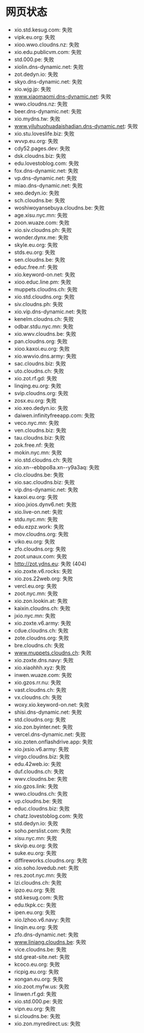 # 网页状态
- xio.std.kesug.com: 失败
- vipk.eu.org: 失败
- xioo.wwo.cloudns.nz: 失败
- xio.edu.publicvm.com: 失败
- std.000.pe: 失败
- xiolin.dns-dynamic.net: 失败
- zot.dedyn.io: 失败
- skyo.dns-dynamic.net: 失败
- xio.wjg.jp: 失败
- www.xiaomaomi.dns-dynamic.net: 失败
- wwo.cloudns.nz: 失败
- beer.dns-dynamic.net: 失败
- xio.mydns.tw: 失败
- www.yiluhuohuadaishadian.dns-dynamic.net: 失败
- xio.stu.loveslife.biz: 失败
- wvvp.eu.org: 失败
- cdy52.pages.dev: 失败
- dsk.cloudns.biz: 失败
- edu.lovestoblog.com: 失败
- fox.dns-dynamic.net: 失败
- vp.dns-dynamic.net: 失败
- miao.dns-dynamic.net: 失败
- xeo.dedyn.io: 失败
- sch.cloudns.be: 失败
- woshiwoyansebuya.cloudns.be: 失败
- age.xisu.nyc.mn: 失败
- zoon.wuaze.com: 失败
- xio.siv.cloudns.ph: 失败
- wonder.dynx.me: 失败
- skyle.eu.org: 失败
- stds.eu.org: 失败
- sen.cloudns.be: 失败
- educ.free.nf: 失败
- xio.keyword-on.net: 失败
- xioo.educ.line.pm: 失败
- muppets.cloudns.ch: 失败
- xio.std.cloudns.org: 失败
- siv.cloudns.ph: 失败
- xio.vip.dns-dynamic.net: 失败
- kenelm.cloudns.ch: 失败
- odbar.stdu.nyc.mn: 失败
- xio.wwv.cloudns.be: 失败
- pan.cloudns.org: 失败
- xioo.kaxoi.eu.org: 失败
- xio.wwvio.dns.army: 失败
- sac.cloudns.biz: 失败
- uto.cloudns.ch: 失败
- xio.zot.rf.gd: 失败
- linqing.eu.org: 失败
- svip.cloudns.org: 失败
- zosx.eu.org: 失败
- xio.xeo.dedyn.io: 失败
- daiwen.infinityfreeapp.com: 失败
- veco.nyc.mn: 失败
- ven.cloudns.biz: 失败
- tau.cloudns.biz: 失败
- zok.free.nf: 失败
- mokin.nyc.mn: 失败
- xio.std.cloudns.ch: 失败
- xio.xn--ebbpo8a.xn--y9a3aq: 失败
- clo.cloudns.be: 失败
- xio.sac.cloudns.biz: 失败
- vip.dns-dynamic.net: 失败
- kaxoi.eu.org: 失败
- xioo.jxios.dynv6.net: 失败
- xio.live-on.net: 失败
- stdu.nyc.mn: 失败
- edu.ezpz.work: 失败
- mov.cloudns.org: 失败
- viko.eu.org: 失败
- zfo.cloudns.org: 失败
- zoot.unaux.com: 失败
- http://zot.ydns.eu: 失败 (404)
- xio.zoxte.v6.rocks: 失败
- xio.zos.22web.org: 失败
- vercl.eu.org: 失败
- zoot.nyc.mn: 失败
- xio.zon.lookin.at: 失败
- kaixin.cloudns.ch: 失败
- jxio.nyc.mn: 失败
- xio.zoxte.v6.army: 失败
- cdue.cloudns.ch: 失败
- zote.cloudns.org: 失败
- bre.cloudns.ch: 失败
- www.muppets.cloudns.ch: 失败
- xio.zoxte.dns.navy: 失败
- xio.xiaohhh.xyz: 失败
- inwen.wuaze.com: 失败
- xio.gzos.rr.nu: 失败
- vast.cloudns.ch: 失败
- vx.cloudns.ch: 失败
- woxy.xio.keyword-on.net: 失败
- shisi.dns-dynamic.net: 失败
- std.cloudns.org: 失败
- xio.zon.byinter.net: 失败
- vercel.dns-dynamic.net: 失败
- xio.zoten.onflashdrive.app: 失败
- xio.jxsio.v6.army: 失败
- virgo.cloudns.biz: 失败
- edu.42web.io: 失败
- duf.cloudns.ch: 失败
- wwv.cloudns.be: 失败
- xio.gzos.link: 失败
- wwo.cloudns.ch: 失败
- vp.cloudns.be: 失败
- educ.cloudns.biz: 失败
- chatz.lovestoblog.com: 失败
- std.dedyn.io: 失败
- soho.perslist.com: 失败
- xisu.nyc.mn: 失败
- skvip.eu.org: 失败
- suke.eu.org: 失败
- diffireworks.cloudns.org: 失败
- xio.soho.lovedub.net: 失败
- res.zoot.nyc.mn: 失败
- lzi.cloudns.ch: 失败
- ipzo.eu.org: 失败
- std.kesug.com: 失败
- edu.tkpk.cc: 失败
- ipen.eu.org: 失败
- xio.lzhoo.v6.navy: 失败
- linqin.eu.org: 失败
- zfo.dns-dynamic.net: 失败
- www.liniang.cloudns.be: 失败
- vice.cloudns.be: 失败
- std.great-site.net: 失败
- kcoco.eu.org: 失败
- ricpig.eu.org: 失败
- xongan.eu.org: 失败
- xio.zoot.myfw.us: 失败
- linwen.rf.gd: 失败
- xio.std.000.pe: 失败
- vipn.eu.org: 失败
- si.cloudns.be: 失败
- xio.zon.myredirect.us: 失败

